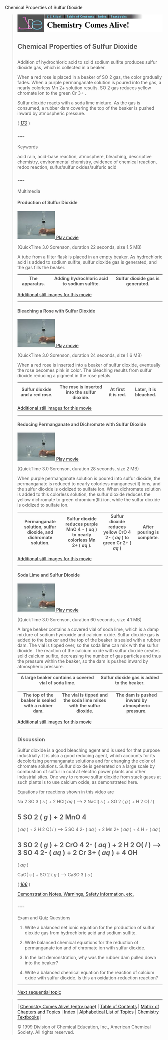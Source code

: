 





 Chemical Properties of Sulfur Dioxide
 



> ![Chemistry Comes Alive!](ccahead.gif)
> 
> 
> 
> 
> 
> 
> 
> 
> 
> ## Chemical Properties of Sulfur Dioxide
> 
> 
> 
> 
> 
> ## 
> 
> 
> 
> 
> 
>  Addition of hydrochloric acid to solid sodium sulfite produces sulfur dioxide gas, which is collected in a beaker.
>  
> 
> 
> 
>  When a red rose is placed in a beaker of SO
>  2 
>  gas, the color gradually fades. When a purple permanganate solution is poured into the gas, a nearly colorless Mn
>  2+ 
>  solution results. SO
>  2 
>  gas reduces yellow chromate ion to the green Cr
>  3+ 
>  .
>  
> 
> 
> 
>  Sulfur dioxide reacts with a soda lime mixture. As the gas is consumed, a rubber dam covering the top of the beaker is pushed inward by atmospheric pressure.
>  
> 
> 
> 
> 
> 
> 
>  (
>  [*170*](CRED170.HTM)
>  )
>  
> 
> 
> 
> 
> ### ---
> 
> 
>  Keywords
> 
> 
> 
> 
>  acid rain, acid-base reaction, atmosphere, bleaching, descriptive chemistry, environmental chemistry, evidence of chemical reaction, redox reaction, sulfur/sulfur oxides/sulfuric acid
>  
> 
> 
> 
> 
> ### ---
> 
> 
>  Multimedia
> 
> 
> 
> 
> 
> #### Production of Sulfur Dioxide
> 
> 
> 
> 
> 
> [![](0.JPG)
>  Play movie](../../MVHTM/SO2PROP/SO2PR1.HTM) 
> 
> 
> 
>  (QuickTime 3.0 Sorenson, duration 22 seconds, size 1.5 MB)
>  
> 
> 
> 
>  A tube from a filter flask is placed in an empty beaker. As hydrochloric acid is added to sodium sulfite, sulfur dioxide gas is generated, and the gas fills the beaker.
>  
> 
> 
> 
> 
> 
> 
> 
> | The apparatus. | Adding hydrochloric acid to sodium sulfite. | Sulfur dioxide gas is generated. |
> | --- | --- | --- |
> 
> 
> 
> 
> 
> 
> [Additional still images
for this movie](../../STHTM/SO2PROP/SO2PR1.HTM) 
> 
> 
> 
> 
> 
> ---
> 
> 
> 
> 
> 
> #### Bleaching a Rose with Sulfur Dioxide
> 
> 
> 
> 
> 
> [![](0.JPG)
>  Play movie](../../MVHTM/SO2PROP/SO2PR2.HTM) 
> 
> 
> 
>  (QuickTime 3.0 Sorenson, duration 24 seconds, size 1.6 MB)
>  
> 
> 
> 
>  When a red rose is inserted into a beaker of sulfur dioxide, eventually the rose becomes pink in color. The bleaching results from sulfur dioxide reducing a pigment in the rose petals.
>  
> 
> 
> 
> 
> 
> 
> 
> | Sulfur dioxide and a red rose. | The rose is inserted into the sulfur dioxide. | At first it is red. | Later, it is bleached. |
> | --- | --- | --- | --- |
> 
> 
> 
> 
> 
> 
> [Additional still images
for this movie](../../STHTM/SO2PROP/SO2PR2.HTM) 
> 
> 
> 
> 
> 
> ---
> 
> 
> 
> 
> 
> #### Reducing Permanganate and Dichromate with Sulfur Dioxide
> 
> 
> 
> 
> 
> [![](0.JPG)
>  Play movie](../../MVHTM/SO2PROP/SO2PR3.HTM) 
> 
> 
> 
>  (QuickTime 3.0 Sorenson, duration 28 seconds, size 2 MB)
>  
> 
> 
> 
>  When purple permanganate solution is poured into sulfur dioxide, the permanganate is reduced to nearly colorless manganese(II) ions, and the sulfur dioxide is oxidized to sulfate ion. When dichromate solution is added to this colorless solution, the sulfur dioxide reduces the yellow dichromate to green chromium(III) ion, while the sulfur dioxide is oxidized to sulfate ion.
>  
> 
> 
> 
> 
> 
> 
> 
> | Permanganate solution, sulfur dioxide, and dichromate solution. | Sulfur dioxide reduces purple MnO  4  -   (  *aq*   ) to nearly colorless Mn  2+   (  *aq*   ). | Sulfur dioxide reduces yellow CrO  4  2-   (  *aq*   ) to green Cr  2+   (  *aq*   ) | After pouring is complete. |
> | --- | --- | --- | --- |
> 
> 
> 
> 
> 
> 
> [Additional still images
for this movie](../../STHTM/SO2PROP/SO2PR3.HTM) 
> 
> 
> 
> 
> 
> ---
> 
> 
> 
> 
> 
> #### Soda Lime and Sulfur Dioxide
> 
> 
> 
> 
> 
> [![](0.JPG)
>  Play movie](../../MVHTM/SO2PROP/SO2PR4.HTM) 
> 
> 
> 
>  (QuickTime 3.0 Sorenson, duration 60 seconds, size 4.1 MB)
>  
> 
> 
> 
>  A large beaker contains a covered vial of soda lime, which is a damp mixture of sodium hydroxide and calcium oxide. Sulfur dioxide gas is added to the beaker and the top of the beaker is sealed with a rubber dam. The vial is tipped over, so the soda lime can mix with the sulfur dioxide. The reaction of the calcium oxide with sulfur dioxide creates solid calcium sulfite, decreasing the number of gas particles and thus the pressure within the beaker, so the dam is pushed inward by atmospheric pressure.
>  
> 
> 
> 
> 
> 
> 
> 
> | A large beaker contains a covered vial of soda lime. | Sulfur dioxide gas is added to the beaker. |
> | --- | --- |
> 
> 
> 
> 
> 
> 
> 
> | The top of the beaker is sealed with a rubber dam. | The vial is tipped and the soda lime mixes with the sulfur dioxide. | The dam is pushed inward by atmospheric pressure. |
> | --- | --- | --- |
> 
> 
> 
> 
> 
> 
> [Additional still images
for this movie](../../STHTM/SO2PROP/SO2PR4.HTM) 
> 
> 
> 
> 
> 
> ---
> 
> 
> 
> 
> ### Discussion
> 
> 
> 
> 
>  Sulfur dioxide is a good bleaching agent and is used for that purpose industrially. 
It is also a good reducing agent, which accounts for its decolorizing permanganate solutions 
and for changing the color of chromate solutions. 
Sulfur dioxide is generated on a large scale by combustion of sulfur in coal at electric power plants 
and other industrial sites. 
One way to remove sulfur dioxide from stack gases at such plants is to use calcium oxide, as demonstrated here.
>  
> 
> 
> 
>  Equations for reactions shown in this video are
>  
> 
> 
> 
>  Na
>  2 
>  SO
>  3 
>  (
>  *s* 
>  ) + 2 HCl(
>  *aq* 
>  ) --> 
2 NaCl(
>  *s* 
>  ) + SO
>  2 
>  (
>  *g* 
>  ) + H
>  2 
>  O(
>  *l* 
>  )
>  
> 
> 
> 
>  5 SO
>  2 
>  (
>  *g* 
>  ) + 2 MnO
>  4 
> - 
>  (
>  *aq* 
>  ) + 2 H
>  2 
>  O(
>  *l* 
>  ) --> 
5 SO
>  4 
> 2- 
>  (
>  *aq* 
>  ) + 2 Mn
>  2+ 
>  (
>  *aq* 
>  ) + 4 H
>  + 
>  (
>  *aq* 
>  )
>  
> 
> 
> 
>  3 SO
>  2 
>  (
>  *g* 
>  ) + 2 CrO
>  4 
> 2- 
>  (
>  *aq* 
>  ) + 2 H
>  2 
>  O(
>  *l* 
>  ) --> 
3 SO
>  4 
> 2- 
>  (
>  *aq* 
>  ) + 2 Cr
>  3+ 
>  (
>  *aq* 
>  ) + 4 OH
>  - 
>  (
>  *aq* 
>  )
>  
> 
> 
> 
>  CaO(
>  *s* 
>  ) + SO
>  2 
>  (
>  *g* 
>  ) --> 
CaSO
>  3 
>  (
>  *s* 
>  )
>  
> 
> 
> 
> 
> 
> 
>  (
>  [*166*](CRED166.HTM)
>  )
>  
> 
> 
> 
> 
> 
> 
> [Demonstration Notes, Warnings, Safety Information, etc.](SAFETY.HTM) 
> 
> 
> 
> 
> 
> ### ---
> 
> 
>  Exam and Quiz Questions
> 
> 
> 
> 
>  1. Write a balanced net ionic equation for the production of sulfur dioxide gas from hydrochloric acid and sodium sulfite.
>  
> 
> 
> 
>  2. Write balanced chemical equations for the reduction of permanganate ion and of chromate ion with sulfur dioxide.
>  
> 
> 
> 
>  3. In the last demonstration, why was the rubber dam pulled down into the beaker?
>  
> 
> 
> 
>  4. Write a balanced chemical equation for the reaction of calcium oxide with sulfur dioxide. Is this an oxidation-reduction reaction?
>  
> 
> 
> 
> 
> 
> 
> ---
> 
> 
> 
> 
> [Next sequential topic](../../MAIN/RAINN1O2/PAGE1.HTM)



> ---
> 
> 
>  |
>  [Chemistry Comes Alive! (entry page)](../../INDEX.HTM) 
>  |
>  [Table of Contents](../../CONTENTS.HTM) 
>  |
>  [Matrix of Chapters and Topics](../../MATRIX.HTM) 
>  |
>  [Index](../../WORDS.HTM) 
>  |
>  [Alphabetical List of Topics](../../ALPHATOP.HTM) 
>  |
>  [Chemistry Textbooks](../../BOOKS.HTM) 
>  |
>  
>  © 1999 Division of Chemical Education, Inc.,
American Chemical Society. All rights reserved.






